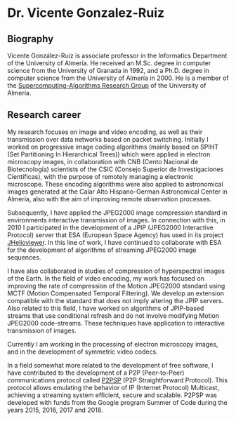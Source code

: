 # Dr. Vicente Gonzalez-Ruiz

## Biography

Vicente González-Ruiz is associate professor in the Informatics
Department of the University of Almería. He received an M.Sc. degree
in computer science from the University of Granada in 1992, and a
Ph.D. degree in computer science from the University of Almería
in 2000. He is a member of
the
[Supercomputing-Algorithms Research Group](https://www.hpca.ual.es/)
of the University of Almería.

## Research career 

My research focuses on image and video encoding, as well as their
transmission over data networks based on packet switching.
Initially I worked on progressive image coding algorithms
(mainly based on SPIHT (Set Partitioning In Hierarchical Trees)) which were
applied in electron microscopy images, in collaboration with CNB (Cento Nacional de Biotecnología)
scientists of the CSIC (Consejo Superior de Investigaciones Científicas), with the purpose of
remotely managing a electronic microscope. These encoding algorithms were also applied to
astronomical images generated at the Calar Alto Hispano-German Astronomical Center
in Almería, also with the aim of improving remote observation processes.

Subsequently, I have applied the JPEG2000 image compression standard in environments
interactive transmission of images. In connection with this, in 2010 I participated in the
development of a JPIP (JPEG2000 Interactive Protocol) server that ESA (European
Space Agency) has used in its project [JHelioviewer](https://www.jhelioviewer.org/).
In this line of work, I have continued to collaborate with ESA for the
development of algorithms of streaming JPEG2000 image sequences.

I have also collaborated in studies of compression of hyperspectral images of the Earth.
In the field of video encoding, my work has focused on improving the rate of
compression of the Motion JPEG2000 standard using MCTF (Motion Compensated Temporal
Filtering). We develop an extension compatible with the standard that does not imply altering the
JPIP servers. Also related to this field, I have worked on algorithms of
JPIP-based streams that use conditional refresh and do not involve modifying Motion JPEG2000 code-streams.
These techniques have application to interactive transmission of images.

Currently I am working in the processing of electron microscopy images, and in the
development of symmetric video codecs.

In a field somewhat more related to the development of free software, I have contributed to the
development of a P2P (Peer-to-Peer) communications protocol called [P2PSP](http://www.p2psp.org)
(P2P Straightforward Protocol). This protocol allows emulating the
behavior of IP (Internet Protocol) Multicast, achieving a streaming system
efficient, secure and scalable. P2PSP was developed with funds from the Google program
Summer of Code during the years 2015, 2016, 2017 and 2018.
